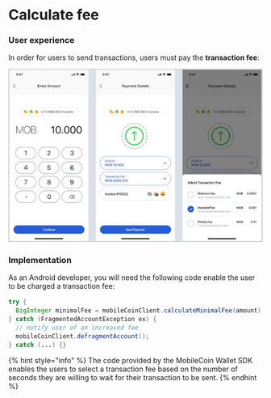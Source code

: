 # Calculate fee

### User experience

In order for users to send transactions, users must pay the **transaction fee**:

![Users must be able to be charged a transaction fee when they send payments.](../images/calculate-fee.jpeg)

### Implementation

As an Android developer, you will need the following code enable the user to be charged a transaction fee:

```java
try {
  BigInteger minimalFee = mobileCoinClient.calculateMinimalFee(amount);
} catch (FragmentedAccountException ex) {
  // notify user of an increased fee
  mobileCoinClient.defragmentAccount();
} catch (...) {}
```

{% hint style="info" %}
The code provided by the MobileCoin Wallet SDK enables the users to select a transaction fee based on the number of seconds they are willing to wait for their transaction to be sent.
{% endhint %}
